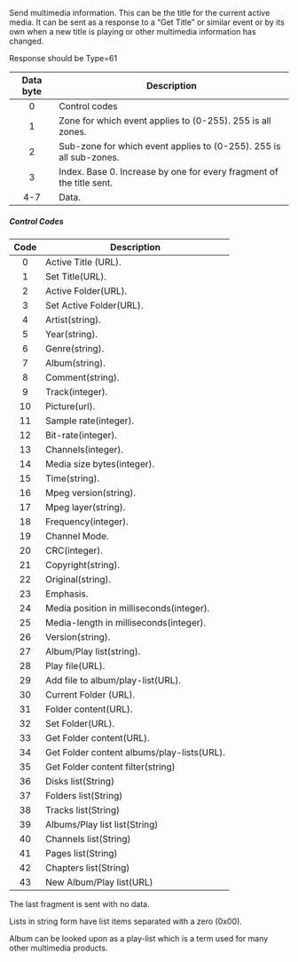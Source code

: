 Send multimedia information. This can be the title for the current active media. It can be sent as a response to a “Get Title” or similar event or by its own when a new title is playing or other multimedia information has changed.

Response should be Type=61 

 | Data byte | Description                                                          | 
 | :---------: | -----------                                                          | 
 | 0         | Control codes                                                        | 
 | 1         | Zone for which event applies to (0-255). 255 is all zones.           | 
 | 2         | Sub-zone for which event applies to (0-255). 255 is all sub-zones.   | 
 | 3         | Index. Base 0. Increase by one for every fragment of the title sent. | 
 | 4-7       | Data.                                                                | 

##### Control Codes

 | Code | Description                                | 
 | :----: | -----------                                | 
 | 0    | Active Title (URL).                        | 
 | 1    | Set Title(URL).                            | 
 | 2    | Active Folder(URL).                        | 
 | 3    | Set Active Folder(URL).                    | 
 | 4    | Artist(string).                            | 
 | 5    | Year(string).                              | 
 | 6    | Genre(string).                             | 
 | 7    | Album(string).                             | 
 | 8    | Comment(string).                           | 
 | 9    | Track(integer).                            | 
 | 10   | Picture(url).                              | 
 | 11   | Sample rate(integer).                      | 
 | 12   | Bit-rate(integer).                         | 
 | 13   | Channels(integer).                         | 
 | 14   | Media size bytes(integer).                 | 
 | 15   | Time(string).                              | 
 | 16   | Mpeg version(string).                      | 
 | 17   | Mpeg layer(string).                        | 
 | 18   | Frequency(integer).                        | 
 | 19   | Channel Mode.                              | 
 | 20   | CRC(integer).                              | 
 | 21   | Copyright(string).                         | 
 | 22   | Original(string).                          | 
 | 23   | Emphasis.                                  | 
 | 24   | Media position in milliseconds(integer).   | 
 | 25   | Media-length in milliseconds(integer).     | 
 | 26   | Version(string).                           | 
 | 27   | Album/Play list(string).                   | 
 | 28   | Play file(URL).                            | 
 | 29   | Add file to album/play-list(URL).          | 
 | 30   | Current Folder (URL).                      | 
 | 31   | Folder content(URL).                       | 
 | 32   | Set Folder(URL).                           | 
 | 33   | Get Folder content(URL).                   | 
 | 34   | Get Folder content albums/play-lists(URL). | 
 | 35   | Get Folder content filter(string)          | 
 | 36   | Disks list(String)                         | 
 | 37   | Folders list(String)                       | 
 | 38   | Tracks list(String)                        | 
 | 39   | Albums/Play list list(String)              | 
 | 40   | Channels list(String)                      | 
 | 41   | Pages list(String)                         | 
 | 42   | Chapters list(String)                      | 
 | 43   | New Album/Play list(URL)                   | 

The last fragment is sent with no data.

Lists in string form have list items separated with a zero (0x00).

Album can be looked upon as a play-list which is a term used for many other multimedia products. 
